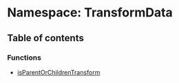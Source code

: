 # Namespace: TransformData

## Table of contents

### Functions

* [isParentOrChildrenTransform](/auto-docs/playground-react/functions/TransformData.isParentOrChildrenTransform.md)
